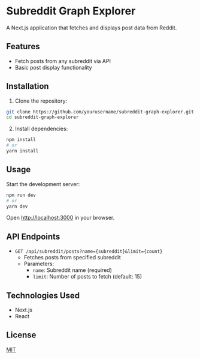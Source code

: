 # Subreddit Graph Explorer

A Next.js application that fetches and displays post data from Reddit.

## Features

- Fetch posts from any subreddit via API
- Basic post display functionality

## Installation

1. Clone the repository:
```bash
git clone https://github.com/yourusername/subreddit-graph-explorer.git
cd subreddit-graph-explorer
```

2. Install dependencies:
```bash
npm install
# or
yarn install
```

## Usage

Start the development server:
```bash
npm run dev
# or
yarn dev
```

Open [http://localhost:3000](http://localhost:3000) in your browser.

## API Endpoints

- `GET /api/subreddit/posts?name={subreddit}&limit={count}`
  - Fetches posts from specified subreddit
  - Parameters:
    - `name`: Subreddit name (required)
    - `limit`: Number of posts to fetch (default: 15)

## Technologies Used

- Next.js
- React

## License

[MIT](https://choosealicense.com/licenses/mit/)
